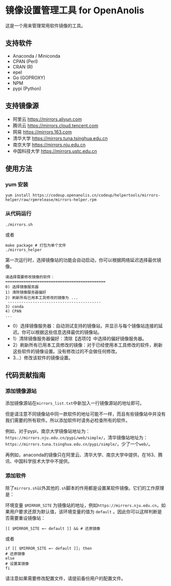 # 镜像设置管理工具 for OpenAnolis

这是一个用来管理常用软件镜像的工具。

## 支持软件

- Anaconda / Miniconda
- CPAN (Perl)
- CRAN (R)
- epel
- Go (GOPROXY)
- NPM
- pypi (Python)

## 支持镜像源

- 阿里云 https://mirrors.aliyun.com
- 腾讯云 https://mirrors.cloud.tencent.com
- 网易 https://mirrors.163.com
- 清华大学 https://mirrors.tuna.tsinghua.edu.cn
- 南京大学 https://mirrors.nju.edu.cn
- 中国科技大学 https://mirrors.ustc.edu.cn

## 使用方法

### yum 安装

```
yum install https://codeup.openanolis.cn/codeup/helpertools/mirrors-helper/raw/rpmrelease/mirrors-helper.rpm
```

### 从代码运行

```
./mirrors.sh
```

或者

```
make package # 打包为单个文件
./mirrors_helper
```

第一次运行时，选择镜像站的功能会自动启动，你可以根据网络延迟选择最优镜像。

```
请选择需要修改镜像的软件：
============================================
0) 选择镜像服务器
1) 清除镜像服务器偏好
2) 刷新所有已用本工具修改的镜像为 ...  
 -----------------------------------------
3) conda
4) CPAN
...
```
- 0）选择镜像服务器：自动测试支持的镜像站，并显示与每个镜像站连接的延迟。你可以根据这些信息选择最优的镜像站。
- 1）清除镜像服务器偏好：清除【选项0】中选择的偏好镜像服务器。
- 2）刷新所有已用本工具修改的镜像：对于已经使用本工具修改的软件，刷新这些软件的镜像设置。没有修改过的不会做任何修改。
- 3...）修改该软件的镜像设置。

## 代码贡献指南

### 添加镜像源站

添加镜像源站在`mirrors_list.txt`中新加入一行镜像源站的地址即可。

但是请注意不同镜像站中同一款软件的地址可能不一样，而且有些镜像站中并没有我们需要的所有软件。所以添加软件时请务必检查所有的软件。

例如，对于pypi，南京大学镜像站地址为：`https://mirrors.nju.edu.cn/pypi/web/simple/`，清华镜像站地址为： `https://mirrors.tuna.tsinghua.edu.cn/pypi/simple/`，少了一个`web/`。

再例如，anaconda的镜像只在阿里云、清华大学、南京大学中提供，在163、腾讯、中国科学技术大学中不提供。

### 添加软件

除了`mirrors.sh`以外其他的`.sh`脚本的作用都是设置某软件镜像。它们的工作原理是：

环境变量 `$MIRROR_SITE` 为镜像站的地址，例如`https://mirrors.nju.edu.cn`，如果用户要求还原为默认值，该环境变量的值为 `default` 。因此你可以这样判断是否需要重设镜像站：

```
[[ $MIRROR_SITE =~ default ]] && # 还原镜像
```

或者

```
if [[ $MIRROR_SITE =~ default ]]; then
# 还原镜像
else
# 设置某镜像
fi
```

请注意如果需要修改配置文件，请提前备份用户的配置文件。